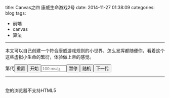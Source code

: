 title: Canvas之四 康威生命游戏2号
date: 2014-11-27 01:38:09
categories: blog
tags: 
- 前端
- canvas
- 算法
---
本文可以自己创建一个符合康威游戏规则的小世界，怎么发挥都随便你，看着这个这些虚拟小生命的繁衍，体验做上帝的感觉。
<link rel="stylesheet" type="text/css" href="/css/canvas4.css">
<div style="display:inline-block;">第<span id="generation" style="width: 100px;"></span>代<button onclick="reset();">重置</button><button onclick="start();">开始</button><input id="speed" placeholder="100 ms/g" style="width: 80px"><button onclick="stop();">暂停</button><button onclick="random();">随机</button><button onclick="nextGeneration();">下一代</button></div><hr><div><div class="left"><table id="diyTable"></table></div><canvas id="myCanvas" width="440" height="440">您的浏览器不支持HTML5</canvas></div>
<script>
    var ifInit = false;
    var canvas = document.getElementById("myCanvas");
    var height = canvas.height,
        width = canvas.width,
        context = canvas.getContext("2d");
    var tx = 40,
        ty = 40;    // 记录长宽有多少个方块
    var cellWidth = height / ty,
        cellHeight = width / tx;    // 小细胞的长宽
    var lastData = [];  // 记录上一代的数据
    var data = [];     // (height+2) * (width + 2)
    var generation;
    var born = 3,   // 当周围有三个活着的时候，这个位置会活一个
        keep = 2;   // 当周围有两个的时候，这个位置不变，其他情况都死
    var running; // 是否运行
    var intervalTime = 100;   // 每次迭代的时间间隔
    var generationText = document.getElementById("generation");
    var diyTable = document.getElementById("diyTable");


    // 初始化数据和canvas
    function init() {
        generation = 0;
        running = false;
        intervalTime = parseInt(document.getElementById("speed").value);
        lastData = buildTwoDArray(ty + 2, tx + 2);
        data = buildTwoDArray(ty + 2, tx + 2);
        context.clearRect(0, 0, width, height);
        generationText.innerHTML = generation;
        ifInit ? 1 : initTable();
        clearTable();
    }

    // 随机生成数据
    function random() {
    	init();
        lastData = buildTwoDArray(ty + 2, tx + 2);
        data = buildTwoDArray(ty + 2, tx + 2);
        // 生成画面的内容，即data的数据
        for (var i = 0; i < ty; i++) {
            for (var j = 0; j < tx; j++) {
                if (Math.random() > 0.8) {
                    data[i + 1][j + 1] = 1;
                }
            }
        }
        // 随机生成后要画出来
        paintTable();
        paint();
    }

    // 初始化选择变革
    function initTable() {
        // 绘制表格
        var html = [];
        for (var i = 0; i < ty; i++) {
            html.push("<tr>");
            for (var j = 0; j < tx; j++) {
                html.push("<td onclick='selectCell(this, " + i + "," + j + ");'></td>")
            }
            html.push("</tr>");
        }
        diyTable.innerHTML = html.join("");
        ifInit = true;
    }

    function selectCell(cell, x, y) {
        if (data[x + 1][y + 1]) {
            // 取消选择
            cell.style.backgroundColor = "white";
            data[x + 1][y + 1] = 0;
        } else {
            // 选择
            cell.style.backgroundColor = "blue";
            data[x + 1][y + 1] = 1;
        }
    }

    // 清空选择表格
    function clearTable() {
        // 恢复所有单元格的颜色
        for (var i = 0; i < ty; i++) {
            for (var j = 0; j < tx; j++) {
                diyTable.rows[i].cells[j].style.backgroundColor = "white";
            }
        }
        // 恢复数据
        lastData = buildTwoDArray(ty + 2, tx + 2);
        data = buildTwoDArray(ty + 2, tx + 2);
    }

    // 填充选择表格
    function paintTable() {
        for (var i = 0; i < ty; i++) {
            for (var j = 0; j < tx; j++) {
                if (data[i + 1][j + 1]) {
                    diyTable.rows[i].cells[j].style.backgroundColor = "blue";
                } else {
                    diyTable.rows[i].cells[j].style.backgroundColor = "white";
                }
            }
        }
    }

    function drawCell(y, x) {
        var cx = x * cellWidth;
        var cy = y * cellHeight;
        context.fillStyle = "Gold";
        context.fillRect(cx, cy, cellWidth, cellHeight);
        context.strokeStyle = "DarkGoldenRod";
        context.strokeRect(cx + 1, cy + 1, cellWidth - 2, cellHeight - 2);
    }

    function killCell(y, x) {
        var cx = x * cellWidth;
        var cy = y * cellHeight;
        context.clearRect(cx, cy, cellWidth, cellWidth);
    }

    // 将数据画到canvas上
    function paint() {
        for (var i = 0; i < ty; i++) {
            for (var j = 0; j < tx; j++) {
                if (data[i + 1][j + 1] && !lastData[i + 1][j + 1]) {
                    // 有生命
                    drawCell(i, j);
                } else if (!data[i + 1][j + 1] && lastData[i + 1][j + 1]) {
                    // 没有生命
                    killCell(i, j);
                }
            }
        }
        generationText.innerHTML = generation;
    }

    // 生成二维数组，所有初始化为0
    function buildTwoDArray(x, y) {
        var arr = [];
        for (var i = 0; i < x; i++) {
            arr[i] = [];
            for (var j = 0; j < y; j++) {
                arr[i][j] = 0;
            }
        }
        return arr;
    }

    // 进行这一代的计算，并将上一代的数据保存到lastData中
    function generate() {
        lastData = data;
        data = buildTwoDArray(ty + 2, tx + 2);
        // 重新生成新一代的数据
        for (var i = 1; i <= ty; i++) {
            for (var j = 1; j <= tx; j++) {
                // 周围有几个或者的
                var state = lastData[i - 1][j - 1] + lastData[i - 1][j] + lastData[i - 1][j + 1] +
                        lastData[i][j - 1] + lastData[i][j + 1] +
                        lastData[i + 1][j - 1] + lastData[i + 1][j] + lastData[i + 1][j + 1];
                if (state == born) {
                    data[i][j] = 1;
                } else if (state == keep) {
                    data[i][j] = lastData[i][j];
                } else {
                    data[i][j] = 0;
                }
            }
        }
        generation++;
    }

    function start() {
        intervalTime = parseInt(document.getElementById("speed").value, 10);
        function run() {
            if (running) {
                setTimeout(function () {
                    paint();
                    generate();
                    run();
                }, intervalTime);
            }
        }
        running = true;
        run();
    }

    function stop() {
        running = false;
    }

    function reset() {
        init();
    }

    function nextGeneration() {
        paint();
        generate();
    }

    window.addEventListener("load", init, true);

</script>
